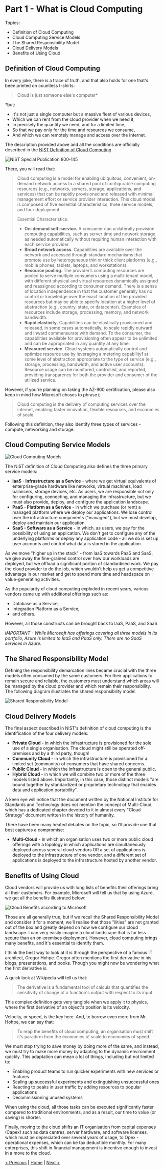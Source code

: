# Part 1 - What is Cloud Computing

Topics:
- Definition of Cloud Computing
- Cloud Computing Service Models
- The Shared Responsibility Model 
- Cloud Delivery Models
- Benefits of Using Cloud

## Definition of Cloud Computing
In every joke, there is a trace of truth, and that also holds for one that's been printed on countless t-shirts:

>Cloud is just someone else's computer*

*but:
- It's not just a single computer but a massive fleet of various devices,
- Which we can rent from the cloud provider when we need it,
- In precisely the quantity we need, and for a limited time,
- So that we pay only for the time and resources we consume,
- And which we can remotely manage and access over the Internet.

The description provided above and all the conditions are officially described in the [NIST Definition of Cloud Computing](https://nvlpubs.nist.gov/nistpubs/Legacy/SP/nistspecialpublication800-145.pdf).

![NIST Special Publication 800-145](images/nistDefinition.png)

There, you will read that:

>Cloud computing is a model for enabling ubiquitous, convenient, on-demand network access to a shared 
pool of configurable computing resources (e.g., networks, servers, storage, applications, and services) that 
can be rapidly provisioned and released with minimal management effort or service provider interaction. 
This cloud model is composed of five essential characteristics, three service models, and four deployment 
>
>Essential Characteristics:
>- **On-demand self-service.** A consumer can unilaterally provision computing capabilities, such as 
server time and network storage, as needed automatically without requiring human 
interaction with each service provider. 
>- **Broad network access.** Capabilities are available over the network and accessed through standard 
mechanisms that promote use by heterogeneous thin or thick client platforms (e.g., 
mobile phones, tablets, laptops, and workstations).
>- **Resource pooling.** The provider’s computing resources are pooled to serve multiple consumers 
using a multi-tenant model, with different physical and virtual resources dynamically 
assigned and reassigned according to consumer demand. There is a sense of location 
independence in that the customer generally has no control or knowledge over the exact 
location of the provided resources but may be able to specify location at a higher level of 
abstraction (e.g., country, state, or datacenter). Examples of resources include storage, 
processing, memory, and network bandwidth.
>- **Rapid elasticity.** Capabilities can be elastically provisioned and released, in some cases 
automatically, to scale rapidly outward and inward commensurate with demand. To the 
consumer, the capabilities available for provisioning often appear to be unlimited and can 
be appropriated in any quantity at any time.
>- **Measured service.** Cloud systems automatically control and optimize resource use by leveraging 
a metering capability1 at some level of abstraction appropriate to the type of service (e.g., 
storage, processing, bandwidth, and active user accounts). Resource usage can be 
monitored, controlled, and reported, providing transparency for both the provider and 
consumer of the utilized service.

However, if you're planning on taking the AZ-900 certification, please also keep in mind how Microsoft choses to phrase i;

> Cloud computing is the delivery of computing services over the internet, enabling faster innovation, flexible resources, and economies of scale.

Following this definition, they also identify three types of services - compute, networking and storage.

## Cloud Computing Service Models

![Cloud Computing Models](images/cloudComputingModels.png)

The NIST definition of Cloud Computing also defines the three primary service models:

- **IaaS - Infrastructure as a Service** - where we get virtual equivalents of enterprise-grade hardware like networks, virtual machines, load balancers, storage devices, etc. As users, we are responsible not only for configuring, connecting, and managing the infrastructure, but we must also provide, deploy, and configure the application landscape.
- **PaaS - Platform as a Service** - in which we purchase (or rent) a managed platform where we deploy our applications. We lose control over the infrastructure components ("managed"), but we must develop, deploy and maintain our application.
- **SaaS - Software as a Service** - in which, as users, we pay for the possibility of using an application. We don't get to configure any of the underlying platforms or deploy any application code - all we do is set up user accounts and control what data is stored in the application.

As we move "higher up in the stack" - from IaaS towards PaaS and SaaS, we give away the fine-grained control over how our workloads are deployed, but we offload a significant portion of standardised work. We pay the cloud provider to do the job, which wouldn't help us get a competitive advantage in our market and get to spend more time and headspace on value-generating activities.

As the popularity of cloud computing exploded in recent years, various vendors came up with additional offerings such as:
- Database as a Service,
- Integration Platform as a Service,
- and others.

However, all those constructs can be brought back to IaaS, PaaS, and SaaS.

*IMPORTANT - While Microsoft has offerings covering all three models in its portfolio, Azure is limited to IaaS and PaaS only. There are no SaaS services in Azure.*

## The Shared Responsibility Model
Defining the responsibility demarcation lines became crucial with the three models often consumed by the same customers. For their applications to remain secure and reliable, the customers must understand which areas will be managed by the cloud provider and which remain their responsibility. The following diagram illustrates the shared responsibility model.

![Shared Responsibility Model](images/sharedResponsibilityModel.png)

## Cloud Delivery Models

The final aspect described in NIST's definition of cloud computing is the identification of the four delivery models:

- **Private Cloud** - in which the infrastructure is provisioned for the sole use of a single organisation. The cloud might still be operated off-premises and by a third party, though!
- **Community Cloud** - in which the infrastructure is provisioned for a limited set (community) of consumers that have shared concerns.
- **Public Cloud** - in which the infrastructure is open to the general public. 
- **Hybrid Cloud** - in which we will combine two or more of the three models listed above. Importantly, in this case, those distinct models "are bound together by standardized or proprietary technology that enables data and application portability".

A keen eye will notice that the document written by the National Institute for Standards and Technology does not mention the concept of Multi-Cloud, which has a dedicated chapter devoted to it in almost every "Cloud Strategy" document written in the history of humanity.

There have been many heated debates on the topic, so I'll provide one that best captures a compromise:

- **Multi-Cloud** - in which an organisation uses two or more public cloud offerings with a topology in which applications are simultaneously deployed across several cloud vendors OR a set of applications is deployed to the infrastructure of one vendor, and a different set of applications is deployed to the infrastructure hosted by another vendor.

## Benefits of Using Cloud
Cloud vendors will provide us with long lists of benefits their offerings bring all their customers. For example, Microsoft will tell us that by using Azure, we get all the benefits illustrated below:

![Cloud Benefits according to Microsoft](images/cloudBenefits.png)

Those are all generally true, but if we recall the Shared Responsibility Model and consider it for a moment, we'll realise that those "ilities" are not granted out of the box and greatly depend on how we configure our cloud landscape. I can very easily imagine a cloud landscape that is far less secure than an on-premises deployment. However, cloud computing brings many benefits, and it's essential to identify them.

I think the best way to look at it is through the perspective of a famous IT architect, Gregor Hohpe. Gregor often mentions the first derivative in his blogs, presentations, and books. Though you might now be wondering what the first derivative is.

A quick look at Wikipedia will tell us that:

>The derivative is a fundamental tool of calculs that quantifies the sensitivity of change of a function's output with respect to its input.

This complex definition gets very tangible when we apply it to physics, where the first derivative of an object's position is its velocity.

Velocity, or speed, is the key here. And, to borrow even more from Mr. Hohpe, we can say that:

>To reap the benefits of cloud computing, an organisation must shift it's paradirm from the economies of scale to economies of speed.

We must stop trying to save money by doing more of the same, and instead, we must try to make more money by adapting to the dynamic environment quickly.
This adaptation can mean a lot of things, including but not limited to:
- Enabling product teams to run quicker experiments with new services or features
- Scaling up successful experiments and extinguishing unsuccessful ones
- Reacting to peaks in user traffic by adding resources to popular applications
- Decommissioning unused systems

When using the cloud, all those tasks can be executed significantly faster compared to traditional environments, and as a result, our time to value (or saving) is shorter.

Finally, moving to the cloud shifts an IT organisation from capital expenses (Capex) such as data centres, server hardware, and software licenses, which must be depreciated over several years of usage, to Opex - operational expenses, which can be tax deductible monthly. For many enterprises, this shift in financial management is incentive enough to invest in a move to the cloud.

[ < Previous](../README.md) | [Home](../README.md) | [Next >](./Part2-TopologyofAzure.md)